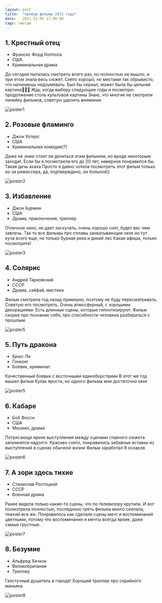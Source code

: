 ```yaml
---
layout: post
title:  "пробую фильмы 1972 года"
date:   2021-12-05 17:00:00
tags: смотрю
---
```


## 1. Крестный отец
- Фрэнсис Форд Коппола
- США
- Криминальная драма

До сегодня пыталась смотреть всего раз, но полностью не вышло, и при этом знала весь сюжет. Снято хорошо, но местами так обрывисто, что начинаешь недоумевать. Был бы сериал, может была бы цельная картина🤷🏻‍♀️
Жду, когда выберу следующие годы и посмотрю продолжение столь культовой картины
Знаю, что многие не смотрели линейку фильмов, советую уделить внимание

![poster1](https://fs.kinomania.ru/file/film_poster/6/97/6979ff6f73bcecfbec65c771553f652a.jpeg)

## 2. Розовые фламинго
- Джон Уотерс
- США
- Криминальная комедия(?)

Даже не знаю стоит ли делиться этим фильмом, но вроде некоторым заходит. Если бы я посмотрела его до 20 лет, наверное понравился бы. Такая дичь ахаха Просто я давно хотела посмотреть этот фильм только из-за режиссера, да, подтверждено, он больной))

![poster2](https://avatars.mds.yandex.net/get-kinopoisk-image/1600647/be5f2fd8-0c15-448d-aaf2-616796e5e24c/800x800)

## 3. Избавление
- Джон Бурмен
- США
- Драма, приключения, триллер

Отличное кино, не дает заскучать, очень хорошо снят, будет вас чем завлечь. Так то все фильмы про сплавы захватывающие хехе но тут куча всего еще, не только бурная река и дикий лес
Какая афиша, только посмотрите!

![poster3](https://avatars.mds.yandex.net/get-kinopoisk-image/1773646/7b550f25-4150-4b80-830b-1583d1830859/960x960)

## 4. Солярис
- Андрей Тарковский
- СССР
- Драма, сайфай, мистика

Фильм смотрела год назад примерно, поэтому не буду пересматривать. Советую его посмотреть.
Очень атмосферный, с хорошими декорациями. Есть длинные сцены, которые гипнотизируют. Фильм скорее про познание себя, про способности человека разбираться с прошлым.

![poster5](https://avatars.mds.yandex.net/get-kinopoisk-image/1946459/414568cc-b95e-49f9-876b-c859630e6596/800x800)

## 5. Путь дракона
- Брюс Ли
- Гонконг
- Боевик, криминал

Качественный боевик с восточными единоборствами
В этот же год вышел фильм Кулак ярости, но одного фильма мне достаточно хехе

![poster5](https://avatars.mds.yandex.net/get-kinopoisk-image/1900788/38a5ccf4-60c6-486b-9255-2652370115eb/800x800)

## 6. Кабаре
- Боб Фосси
- США
- Мюзикл, драма

Потрясающе яркие выступления между сценами главного сюжета запомнятся надолго. Красиво снято, понравились забавные вставки из выступлений в сценах обычной жизни
Фильм заработал 8 оскаров

![poster6](https://fs.kinomania.ru/file/film_poster/2/c4/2c4958dda04ebe2445919127b3063818.jpeg)

## 7. А зори здесь тихие
- Станислав Ростоцкий
- СССР
- Военная драма

Ранее видела только какие-то сцены, что по телевизору крутили. И вот посмотрела полностью, последнюю треть фильма много скипала, тяжкий все же.
Понравилось как сделали сцены мечт и воспоминаний цветными, потому что воспоминания и мечты всегда яркие, даже самые грустные.

![poster7](https://avatars.mds.yandex.net/get-kinopoisk-image/1629390/7d011306-5cf5-421d-b01d-3684e500be92/600x900)

## 8. Безумие
- Альфред Хичкок
- Великобритания
- Триллер

Галстучный душитель в городе! Хороший триллер про серийного маньяка

![poster8](https://avatars.mds.yandex.net/get-kinopoisk-image/1946459/bda73ccb-d427-49bf-9006-8806795ceffd/800x800)
